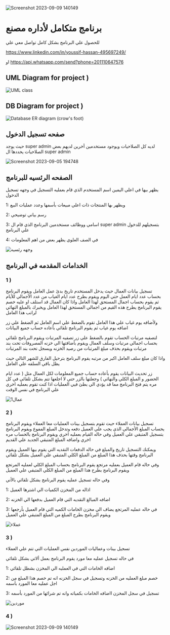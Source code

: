 ![Screenshot 2023-09-09 140149](https://github.com/YoussifAllam/Factory-Management-System-DeskTop-App/assets/96921160/0bce0491-e55a-4f3e-b494-e33eb02a2d4a)

# برنامج متكامل لأداره مصنع 


للحصول علي البرنامج بشكل كامل تواصل معي علي 

https://www.linkedin.com/in/youssif-hassan-495697249/



او https://api.whatsapp.com/send?phone=201110647576


## UML Diagram for project )

![UML class](https://github.com/YoussifAllam/Factory-Management-System-DeskTop-App/assets/96921160/ad923353-bf90-4752-ba22-34fe00f53960)


## DB Diagram for project )

![Database ER diagram (crow's foot)](https://github.com/YoussifAllam/Factory-Management-System-DeskTop-App/assets/96921160/f7d093ae-91ad-4dd2-817b-ea95ee39aba1)


## صفحه تسجيل الدخول 
حيث يوجد super admin  لديه كل الصلاحيات 
ويوجود مستخدمين أخرين لديهم بعض الصلاحيات يحددها ال super admin 

![Screenshot 2023-09-05 194748](https://github.com/YoussifAllam/Factory-Management-System-DeskTop-App/assets/96921160/4b71d991-51e3-40e1-ac2c-a1bc770ad2ba)



## الصفحه الرئسيه للبرنامج 
يظهر بيها في اعلي اليمين اسم المستخدم الذي قام بعمليه التسجيل في وجهه تسجيل الدخول 

1: ويظهر بها المنتجات ذات اعلي مبيعات بأسمها وعدد عمليات البيع 
 
2: رسم بياني توضيحي

3: اسامي ووظائف مستخدمين البرنامج الذي قام ال super admin بتسجيلهم للدخول علي البرنامج

4: في الصف العلوي يظهر بعض من اهم المعلومات
   
![وجهه رئسيه](https://github.com/YoussifAllam/Factory-Management-System-DeskTop-App/assets/96921160/fa0e4b01-a51b-4254-bf18-0388719e9a2a)


## الخدامات المقدمه في البرنامج 
### 1 )
تسجيل بيانات العمال حيث يدخل المستخدم تاريخ بدئ عمل العامل ويقوم البرنامج بحساب عدد ايام العمل حتي اليوم ويقوم بطرح عدد ايام الغياب من عدد الأجمالي للأيام ثم يقوم بحساب اجمال المستحق لهذا العامل واذا كان العمال قد استلف او عليه خصم يقوم البرنامج يطرح هذه القيم من اجمالي المستحق لهذا العامل ويخبرك بالمبلغ النهائي لراتب هذا العامل

ولأضافه يوم غياب علي هذا العامل تقوم بالضغط علي اسم العامل ثم الضغط علي زر اضافه يوم غياب ثم يقوم البرنامج تلقائي  بأعاده حساب جميع البيانات 

لتصفيه مرتبات الحساب تقوم بالضغط علي زر تصفيه المرتبات ويقوم البرنامح تلقائي بحساب اجمالي مرتبات وسلف العمال ويقوم بأضافتها الي خزنه المصروفات تحت بند مرتبات ويقوم بحذف مبلغ المرتبات من  رصيد الخزنه ويسجل تحت بند المرتبات

واذا كان مبلغ سلف العامل اكبر من مرتبه يقوم البرنامج بترحيل الفارق  للشهر التالي حيث يظل باقي السلفه علي العامل  

زر تحديث البيانات يقوم بأعاده حساب جميع المعلومات لكل العمال مثل ( عدد ايام الحضور و المبلغ الكلي والنهائي ) وجعلتها بالزر حتي لا اجلعها تتم  بشكل تلقائي في كل مره يتم فتح البرنامج مما قد يؤدي الي بطئ فيي العمليات اذا كنت تقوم بعمليه اخري علي البرنامج في نفس الوقت  

![1عمال](https://github.com/YoussifAllam/Factory-Management-System/assets/96921160/d170ef3a-5465-42b3-b3c9-cd004c6b79af)


### 2 )
تسجيل بيانات العملاء حيث تقوم بتسجيل بينات العمليات معا العملاء ويقوم البرنامج يحساب المبلغ الأجمالي الذي يجب علي العميل دفعه   وتدخل المبلع المفوع ويقوم البرنامج بتسجيل المتبقي علي العميل وفي حاله القيام بعمليه اخري ويقوم البرنامج بالحساب مره اخري واضافه المبلغ المتبقي الجديد علي القديم 

ويمكنك التسجيل تاريخ والمبلغ في حاله الدفعات النقديه التي يقوم بيها العميل ويقوم البرنامج وقتها بحذف هذا المبلغ من المبلغ الكلي المتبقي علي العميل بشكل تلقائي

وفي حاله قام العميل بعمليه مرتجع يقوم البرنامج بحساب المبلغ الكلي لعمليه المرتجع ويقوم البرنامج بطرح هذا المبلغ من المبلغ الكلي المتبقي علي العميل 

وفي حاله تسجيل عمليه يقوم البرنامج بشكل تلقائي بالأتي 

1: اذاله من المخزن الكميات الي اشترها العميل

2: اضافه المبالغ النقديه التي قام العميل بدفعها الي الخزنه 

3: في حاله عمليه المرتجع يضاف الي مخزن الخامات الكميه التي قام العميل بأرجعها ويقوم البرنامج بطرح المبلغ من المبلغ المتبقي علي العميل 

![عملاء](https://github.com/YoussifAllam/Factory-Management-System/assets/96921160/0b3f54a2-75ad-4196-a805-da44d3110fb9)

### 3 )
تسجيل بينات وعماليات الموردين نفس العمليات التي تتم علي العملاء 

في حاله تسجيل عمليه معا مورد يقوم البرنامج بعمل ألاتي بشكل تلقائي 

1: اضافه الخامات التي في العمليه الي المخزن بشطل تلقائي 

2: خصم مبلغ العمليه من الخزنه وتسجيل في سجل الخزنه انه تم خصم هذا المبلغ من اجل عمليه معا المورد بأسمه 

3: تسجيل في سجل المخزن ااضافه الخامات بكمياته وانه تم شرائها من المورد بأسمه 

![موردين](https://github.com/YoussifAllam/Factory-Management-System-DeskTop-App/assets/96921160/242338cb-198a-4aac-84c9-27ef234d56da)

### 4 )

![Screenshot 2023-09-09 140149](https://github.com/YoussifAllam/Factory-Management-System-DeskTop-App/assets/96921160/a7e3e387-ed45-4804-b67c-5a41323bc1ee)

